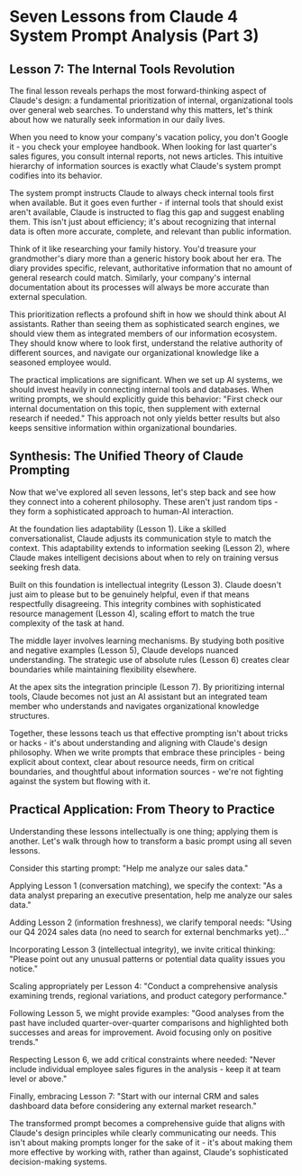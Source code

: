 # Seven Lessons from Claude 4 System Prompt Analysis (Part 3)

## Lesson 7: The Internal Tools Revolution

The final lesson reveals perhaps the most forward-thinking aspect of Claude's design: a fundamental prioritization of internal, organizational tools over general web searches. To understand why this matters, let's think about how we naturally seek information in our daily lives.

When you need to know your company's vacation policy, you don't Google it - you check your employee handbook. When looking for last quarter's sales figures, you consult internal reports, not news articles. This intuitive hierarchy of information sources is exactly what Claude's system prompt codifies into its behavior.

The system prompt instructs Claude to always check internal tools first when available. But it goes even further - if internal tools that should exist aren't available, Claude is instructed to flag this gap and suggest enabling them. This isn't just about efficiency; it's about recognizing that internal data is often more accurate, complete, and relevant than public information.

Think of it like researching your family history. You'd treasure your grandmother's diary more than a generic history book about her era. The diary provides specific, relevant, authoritative information that no amount of general research could match. Similarly, your company's internal documentation about its processes will always be more accurate than external speculation.

This prioritization reflects a profound shift in how we should think about AI assistants. Rather than seeing them as sophisticated search engines, we should view them as integrated members of our information ecosystem. They should know where to look first, understand the relative authority of different sources, and navigate our organizational knowledge like a seasoned employee would.

The practical implications are significant. When we set up AI systems, we should invest heavily in connecting internal tools and databases. When writing prompts, we should explicitly guide this behavior: "First check our internal documentation on this topic, then supplement with external research if needed." This approach not only yields better results but also keeps sensitive information within organizational boundaries.

## Synthesis: The Unified Theory of Claude Prompting

Now that we've explored all seven lessons, let's step back and see how they connect into a coherent philosophy. These aren't just random tips - they form a sophisticated approach to human-AI interaction.

At the foundation lies adaptability (Lesson 1). Like a skilled conversationalist, Claude adjusts its communication style to match the context. This adaptability extends to information seeking (Lesson 2), where Claude makes intelligent decisions about when to rely on training versus seeking fresh data.

Built on this foundation is intellectual integrity (Lesson 3). Claude doesn't just aim to please but to be genuinely helpful, even if that means respectfully disagreeing. This integrity combines with sophisticated resource management (Lesson 4), scaling effort to match the true complexity of the task at hand.

The middle layer involves learning mechanisms. By studying both positive and negative examples (Lesson 5), Claude develops nuanced understanding. The strategic use of absolute rules (Lesson 6) creates clear boundaries while maintaining flexibility elsewhere.

At the apex sits the integration principle (Lesson 7). By prioritizing internal tools, Claude becomes not just an AI assistant but an integrated team member who understands and navigates organizational knowledge structures.

Together, these lessons teach us that effective prompting isn't about tricks or hacks - it's about understanding and aligning with Claude's design philosophy. When we write prompts that embrace these principles - being explicit about context, clear about resource needs, firm on critical boundaries, and thoughtful about information sources - we're not fighting against the system but flowing with it.

## Practical Application: From Theory to Practice

Understanding these lessons intellectually is one thing; applying them is another. Let's walk through how to transform a basic prompt using all seven lessons.

Consider this starting prompt: "Help me analyze our sales data."

Applying Lesson 1 (conversation matching), we specify the context: "As a data analyst preparing an executive presentation, help me analyze our sales data."

Adding Lesson 2 (information freshness), we clarify temporal needs: "Using our Q4 2024 sales data (no need to search for external benchmarks yet)..."

Incorporating Lesson 3 (intellectual integrity), we invite critical thinking: "Please point out any unusual patterns or potential data quality issues you notice."

Scaling appropriately per Lesson 4: "Conduct a comprehensive analysis examining trends, regional variations, and product category performance."

Following Lesson 5, we might provide examples: "Good analyses from the past have included quarter-over-quarter comparisons and highlighted both successes and areas for improvement. Avoid focusing only on positive trends."

Respecting Lesson 6, we add critical constraints where needed: "Never include individual employee sales figures in the analysis - keep it at team level or above."

Finally, embracing Lesson 7: "Start with our internal CRM and sales dashboard data before considering any external market research."

The transformed prompt becomes a comprehensive guide that aligns with Claude's design principles while clearly communicating our needs. This isn't about making prompts longer for the sake of it - it's about making them more effective by working with, rather than against, Claude's sophisticated decision-making systems.